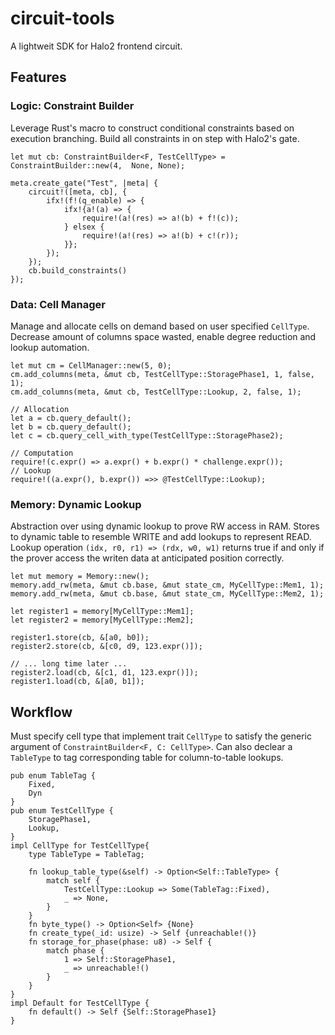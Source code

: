 # circuit-tools
A lightweit SDK for Halo2 frontend circuit.
## Features
### Logic: Constraint Builder
Leverage Rust's macro to construct conditional constraints based on execution branching. Build all constraints in on step with Halo2's gate.
```
let mut cb: ConstraintBuilder<F, TestCellType> =  ConstraintBuilder::new(4,  None, None);

meta.create_gate("Test", |meta| {
    circuit!([meta, cb], {
        ifx!(f!(q_enable) => {
            ifx!{a!(a) => {
                require!(a!(res) => a!(b) + f!(c)); 
            } elsex {
                require!(a!(res) => a!(b) + c!(r));  
            }};
        });
    });
    cb.build_constraints()
});
```
### Data: Cell Manager
Manage and allocate cells on demand based on user specified `CellType`. Decrease amount of columns space wasted, enable degree reduction and lookup automation.
```
let mut cm = CellManager::new(5, 0);
cm.add_columns(meta, &mut cb, TestCellType::StoragePhase1, 1, false, 1);
cm.add_columns(meta, &mut cb, TestCellType::Lookup, 2, false, 1);

// Allocation
let a = cb.query_default();
let b = cb.query_default();
let c = cb.query_cell_with_type(TestCellType::StoragePhase2);

// Computation
require!(c.expr() => a.expr() + b.expr() * challenge.expr());
// Lookup
require!((a.expr(), b.expr()) =>> @TestCellType::Lookup);

```
### Memory: Dynamic Lookup
Abstraction over using dynamic lookup to prove RW access in RAM. Stores to dynamic table to resemble WRITE and add lookups to represent READ. Lookup operation `(idx, r0, r1) => (rdx, w0, w1)` returns true if and only if the prover access the writen data at anticipated position correctly.
```
let mut memory = Memory::new();
memory.add_rw(meta, &mut cb.base, &mut state_cm, MyCellType::Mem1, 1);
memory.add_rw(meta, &mut cb.base, &mut state_cm, MyCellType::Mem2, 1);

let register1 = memory[MyCellType::Mem1];
let register2 = memory[MyCellType::Mem2];

register1.store(cb, &[a0, b0]);
register2.store(cb, &[c0, d9, 123.expr()]);

// ... long time later ...
register2.load(cb, &[c1, d1, 123.expr()]);
register1.load(cb, &[a0, b1]);

```
## Workflow
Must specify cell type that implement trait `CellType` to satisfy the generic argument of `ConstraintBuilder<F, C: CellType>`. Can also declear a `TableType` to tag corresponding table for column-to-table lookups.
```
pub enum TableTag {
    Fixed,
    Dyn
}
pub enum TestCellType {
    StoragePhase1,
    Lookup,
}
impl CellType for TestCellType{
    type TableType = TableTag;

    fn lookup_table_type(&self) -> Option<Self::TableType> {
        match self {
            TestCellType::Lookup => Some(TableTag::Fixed),
            _ => None,
        }
    }
    fn byte_type() -> Option<Self> {None}
    fn create_type(_id: usize) -> Self {unreachable!()}
    fn storage_for_phase(phase: u8) -> Self {
        match phase {
            1 => Self::StoragePhase1,
            _ => unreachable!()
        }
    }
}
impl Default for TestCellType {
    fn default() -> Self {Self::StoragePhase1}
}
```
